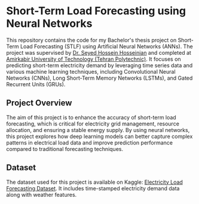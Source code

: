# Short-Term Load Forecasting using Neural Networks
This repository contains the code for my Bachelor's thesis project on Short-Term Load Forecasting (STLF) using Artificial Neural Networks (ANNs). The project was supervised by [Dr. Seyed Hossein Hosseinian](https://scholar.google.com/citations?user=j0kjquUAAAAJ&hl=en) and completed at [Amirkabir University of Technology (Tehran Polytechnic)](https://aut.ac.ir/en). It focuses on predicting short-term electricity demand by leveraging time series data and various machine learning techniques, including Convolutional Neural Networks (CNNs), Long Short-Term Memory Networks (LSTMs), and Gated Recurrent Units (GRUs).

## Project Overview
The aim of this project is to enhance the accuracy of short-term load forecasting, which is critical for electricity grid management, resource allocation, and ensuring a stable energy supply. By using neural networks, this project explores how deep learning models can better capture complex patterns in electrical load data and improve prediction performance compared to traditional forecasting techniques.

## Dataset
The dataset used for this project is available on Kaggle: [Electricity Load Forecasting Dataset](https://www.kaggle.com/datasets/saurabhshahane/electricity-load-forecasting). It includes time-stamped electricity demand data along with weather features.

